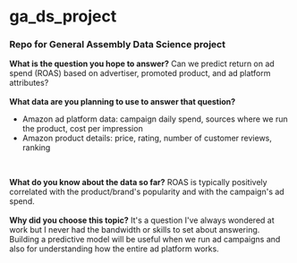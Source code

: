 # ga_ds_project
### Repo for General Assembly Data Science project
**What is the question you hope to answer?** Can we predict return on ad spend (ROAS) based on advertiser, promoted product, and ad platform attributes?<br>
<br>
**What data are you planning to use to answer that question?**<br>
* Amazon ad platform data: campaign daily spend, sources where we run the product, cost per impression<br>
* Amazon product details: price, rating, number of customer reviews, ranking<br>
<br>

**What do you know about the data so far?** ROAS is typically positively correlated with the product/brand's popularity and with the campaign's ad spend.<br>
<br>
**Why did you choose this topic?** It's a question I've always wondered at work but I never had the bandwidth or skills to set about answering. Building a predictive model will be useful when we run ad campaigns and also for understanding how the entire ad platform works.
